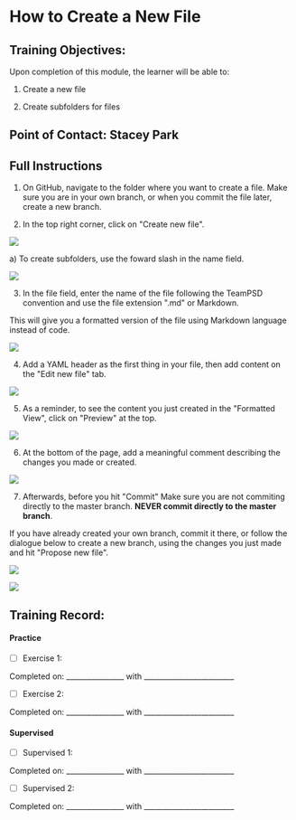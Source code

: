 # How to Create a New File

## Training Objectives:
Upon completion of this module, the learner will be able to:
1. Create a new file
2. Create subfolders for files

## Point of Contact: Stacey Park

## Full Instructions
1. On GitHub, navigate to the folder where you want to create a file. Make sure you are in your own branch, or when you commit the file later, create a new branch.

2. In the top right corner, click on "Create new file".   
![](https://help.github.com/assets/images/help/repository/create_new_file.png)

a) To create subfolders, use the foward slash in the name field. 
![](https://help.github.com/assets/images/help/repository/new-file-name.png)

3. In the file field, enter the name of the file following the TeamPSD convention and use the file extension ".md" or Markdown. 
This will give you a formatted version of the file using Markdown language instead of code.  
![](https://help.github.com/assets/images/help/repository/new-file-name.png)  

4. Add a YAML header as the first thing in your file, then add content on the "Edit new file" tab.  
![](https://help.github.com/assets/images/help/repository/new-file-content.png)

5. As a reminder, to see the content you just created in the "Formatted View", click on "Preview" at the top.  
![](https://help.github.com/assets/images/help/repository/new-file-preview.png)

6. At the bottom of the page, add a meaningful comment describing the changes you made or created.  
![](https://help.github.com/assets/images/help/repository/write-commit-message-quick-pull.png)

7. Afterwards, before you hit "Commit" Make sure you are not commiting directly to the master branch. **NEVER commit directly to the master branch**.
If you have already created your own branch, commit it there, or follow the dialogue below to create a new branch, using the changes you just made and hit "Propose new file".  
![](https://help.github.com/assets/images/help/repository/choose-commit-branch.png)  
![](https://help.github.com/assets/images/help/repository/new-file-commit-button.png)  

## Training Record:  
#### Practice  
- [ ] Exercise 1:  
Completed on: ________________ with _________________________  

- [ ] Exercise 2:   
Completed on: ________________ with _________________________   

#### Supervised   
- [ ] Supervised 1:   
Completed on: ________________ with _________________________   

- [ ] Supervised 2:       
Completed on: ________________ with _________________________   

